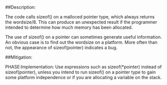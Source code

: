 ##Description:

The code calls sizeof() on a malloced pointer type, which always returns the wordsize/8. This can produce an unexpected result if the programmer intended to determine how much memory has been allocated.

The use of sizeof() on a pointer can sometimes generate useful information. An obvious case is to find out the wordsize on a platform. More often than not, the appearance of sizeof(pointer) indicates a bug.

##Mitigation:


PHASE:Implementation:
Use expressions such as sizeof(*pointer) instead of sizeof(pointer), unless you intend to run sizeof() on a pointer type to gain some platform independence or if you are allocating a variable on the stack.

